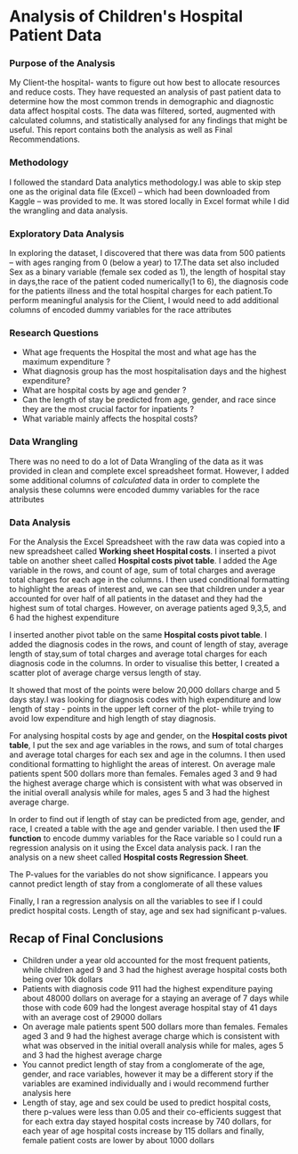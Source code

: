 # Analysis of Children's Hospital Patient Data

### Purpose of the Analysis

My Client-the hospital- wants to figure out how best to allocate resources and reduce costs. They have requested an analysis of past patient data to determine how the most common trends in demographic and diagnostic data affect hospital costs. The data was filtered, sorted, augmented with calculated columns, and statistically analysed for any findings that might be useful. This report contains both the analysis as well as Final Recommendations.

### Methodology
I followed the standard Data analytics methodology.I was able to skip step one as the original data file (Excel) – which had been downloaded from Kaggle – was provided to me. It was stored locally in Excel format while I did the wrangling and data analysis.

### Exploratory Data Analysis
In exploring the dataset, I discovered that there was data from 500 patients – with ages ranging from 0 (below a year) to 17.The data set also included Sex as a binary variable (female sex coded as 1), the length of  hospital stay in days,the race of the patient coded numerically(1 to 6), the diagnosis code for the patients illness and the total hospital charges for each patient.To perform meaningful analysis for the Client, I would need to add additional columns of encoded dummy variables for the race attributes

### Research Questions
- What age frequents the Hospital the most and what age has the maximum expenditure ?
- What diagnosis group has the most hospitalisation days and the highest expenditure?
- What are hospital costs by age and gender ?
- Can the length of stay be predicted from age, gender, and race since they are the most  crucial factor for inpatients ?
- What variable mainly affects the hospital costs?

### Data Wrangling
There was no need to do a lot of Data Wrangling of the data as it was provided in clean and complete excel spreadsheet format. However, I added some additional columns of *calculated* data in order to complete the analysis these columns were encoded dummy variables for the race attributes

### Data Analysis
For the Analysis the Excel Spreadsheet with the raw data was copied into a new spreadsheet called **Working sheet Hospital costs**.
I inserted a pivot table on another sheet called **Hospital costs pivot table**. I added the Age variable in the rows, and count of age, sum of total charges and average total charges for each age in the columns. I then used conditional formatting to highlight the areas of interest and, we can see that children under a year accounted for over half of all patients in the dataset and they had the highest sum of total charges. However, on average patients aged 9,3,5, and 6 had the highest expenditure

I inserted another pivot table on the same **Hospital costs pivot table**. I added the diagnosis codes in the rows, and count of length of stay, average length of stay,sum of total charges and average total charges for each diagnosis code in the columns. In order to visualise this better, I created a scatter plot of average charge versus length of stay.

It showed that most of the points were below 20,000 dollars charge and 5 days stay.I was looking for diagnosis codes with high expenditure and low length of stay - points in the upper left corner of the plot- while trying to avoid low expenditure and high length of stay diagnosis.

For analysing hospital costs by age and gender, on the **Hospital costs pivot table**, I put the sex and age variables in the rows, and sum of total charges and average total charges for each sex and age in the columns. I then used conditional formatting to highlight the areas of interest. On average male patients spent 500 dollars more than females. Females aged 3 and 9 had the highest average charge which is consistent with what was observed in the initial overall analysis while for males, ages 5 and 3 had the highest average charge.


In order to find out if length of stay can be predicted from age, gender, and race, I created a table with the age and gender variable. I then used the **IF function** to encode dummy variables for the Race variable so I could run a regression analysis on it using the Excel data analysis pack. I ran the analysis on a new sheet called **Hospital costs Regression Sheet**.

The P-values for the variables do not show significance. I appears you cannot predict length of stay from a conglomerate of all these values

Finally, I ran a regression analysis on all the variables to see if I could predict hospital costs. Length of stay, age and sex had significant p-values.



## Recap of Final Conclusions

- Children under a year old accounted for the most frequent patients, while children aged 9 and 3 had the highest average hospital costs both being over 10k dollars
- Patients with diagnosis code 911 had the highest expenditure paying about 48000 dollars on average for a staying an average of 7 days while those with code 609 had the longest average  hospital stay of 41 days with an average cost of 29000 dollars
- On average male patients spent 500 dollars more than females. Females aged 3 and 9 had the highest average charge which is consistent with what was observed in the initial overall analysis while for males, ages 5 and 3 had the highest average charge
- You cannot predict length of stay from a conglomerate of the age, gender, and race variables, however it may be a different story if the variables are examined individually and i would recommend further analysis here
- Length of stay, age and sex could be used to predict hospital costs, there p-values were less than 0.05 and their co-efficients suggest  that for each extra day stayed hospital costs increase by 740 dollars, for each year of age hospital costs increase by 115 dollars and finally, female patient costs are lower by about 1000 dollars
